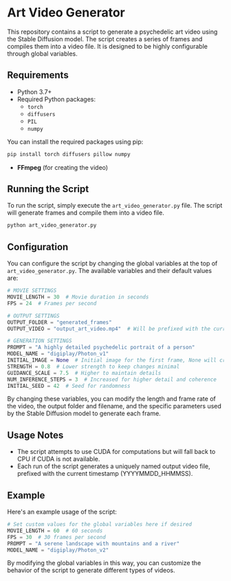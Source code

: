 # Art Video Generator

This repository contains a script to generate a psychedelic art video using the Stable Diffusion model. The script creates a series of frames and compiles them into a video file. It is designed to be highly configurable through global variables.

## Requirements

- Python 3.7+
- Required Python packages:
  - `torch`
  - `diffusers`
  - `PIL`
  - `numpy`

You can install the required packages using pip:

```bash
pip install torch diffusers pillow numpy
```

- **FFmpeg** (for creating the video)

## Running the Script

To run the script, simply execute the `art_video_generator.py` file. The script will generate frames and compile them into a video file.

```bash
python art_video_generator.py
```

## Configuration

You can configure the script by changing the global variables at the top of `art_video_generator.py`. The available variables and their default values are:

```python
# MOVIE SETTINGS
MOVIE_LENGTH = 30  # Movie duration in seconds
FPS = 24  # Frames per second

# OUTPUT SETTINGS
OUTPUT_FOLDER = "generated_frames"
OUTPUT_VIDEO = "output_art_video.mp4"  # Will be prefixed with the current timestamp

# GENERATION SETTINGS
PROMPT = "A highly detailed psychedelic portrait of a person"
MODEL_NAME = "digiplay/Photon_v1"
INITIAL_IMAGE = None  # Initial image for the first frame, None will create a white image
STRENGTH = 0.8  # Lower strength to keep changes minimal
GUIDANCE_SCALE = 7.5  # Higher to maintain details
NUM_INFERENCE_STEPS = 3  # Increased for higher detail and coherence
INITIAL_SEED = 42  # Seed for randomness
```

By changing these variables, you can modify the length and frame rate of the video, the output folder and filename, and the specific parameters used by the Stable Diffusion model to generate each frame.

## Usage Notes

- The script attempts to use CUDA for computations but will fall back to CPU if CUDA is not available.
- Each run of the script generates a uniquely named output video file, prefixed with the current timestamp (YYYYMMDD_HHMMSS).

## Example

Here's an example usage of the script:

```python
# Set custom values for the global variables here if desired
MOVIE_LENGTH = 60  # 60 seconds
FPS = 30  # 30 frames per second
PROMPT = "A serene landscape with mountains and a river"
MODEL_NAME = "digiplay/Photon_v2"
```

By modifying the global variables in this way, you can customize the behavior of the script to generate different types of videos.